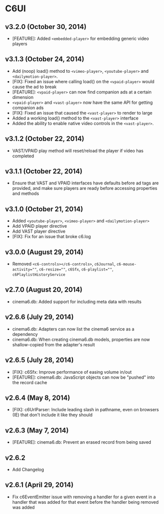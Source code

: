 # C6UI

## v3.2.0 (October 30, 2014)
* [FEATURE]: Added ```<embedded-player>``` for embedding generic video
  players

## v3.1.3 (October 24, 2014)
* Add (noop) load() method to ```<vimeo-player>```,
  ```<youtube-player>``` and ```<dailymotion-player>```.
* [FIX]: Fixed an issue where calling load() on the ```<vpaid-player>```
  would cause the ad to break
* [FEATURE]: ```<vpaid-player>``` can now find companion ads at a
  certain dimension
* ```<vpaid-player>``` and ```<vast-player>``` now have the same API for
  getting companion ads
* [FIX]: Fixed an issue that caused the ```<vast-player>``` to render to
  large
* Added a working load() method to the ```<vast-player>``` interface
* Added the ability to enable native video controls in the
  ```<vast-player>```.

## v3.1.2 (October 22, 2014)
* VAST/VPAID play method will reset/reload the player if video has completed

## v3.1.1 (October 22, 2014)
* Ensure that VAST and VPAID interfaces have defaults before ad tags
  are provided, and make sure players are ready before accessing
  properties and methods

## v3.1.0 (October 21, 2014)
* Added ```<youtube-player>```, ```<vimeo-player>```
  and ```<dailymotion-player>```
* Add VPAID player directive
* Add VAST player directive
* [FIX]: Fix for an issue that broke c6.log

## v3.0.0 (August 29, 2014)
* Removed ```<c6-controls></c6-controls>```, ```c6Journal```,
   ```c6-mouse-activity=""```, ```c6-resize=""```, ```c6Sfx```,
   ```c6-playlist=""```, ```c6PlaylistHistoryService```

## v2.7.0 (August 20, 2014)
* cinema6.db: Added support for including meta data with results

## v2.6.6 (July 29, 2014)
* cinema6.db: Adapters can now list the cinema6 service as a dependency
* cinema6.db: When creating cinema6.db models, properties are now
  shallow-copied from the adapter's result

## v2.6.5 (July 28, 2014)
* [FIX]: c6Sfx: Improve performance of easing volume in/out
* [FEATURE]: cinema6.db: JavaScript objects can now be "pushed" into
  the record cache

## v2.6.4 (May 8, 2014)
* [FIX]: c6UrlParser: Include leading slash in pathname, even on
  browsers (IE) that don't include it like they should

## v2.6.3 (May 7, 2014)
* [FEATURE]: cinema6.db: Prevent an erased record from being saved

## v2.6.2
* Add Changelog

## v2.6.1 (April 29, 2014)
* Fix c6EventEmitter issue with removing a handler for a given event in a handler that was added for that event before the handler being removed was added
